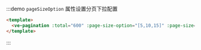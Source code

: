 <anchor label="分页下拉配置"></anchor>
:::demo `pageSizeOption` 属性设置分页下拉配置

```html
<template>
  <ve-pagination :total="600" :page-size-option="[5,10,15]" :page-size="5" />
</template>
```

:::